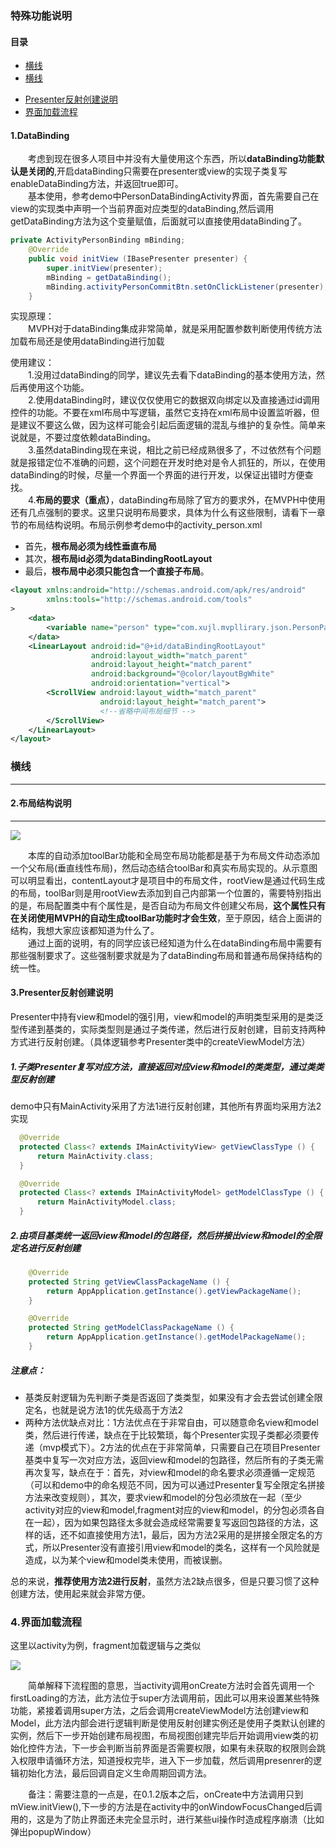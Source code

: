 ### 特殊功能说明
#### 目录
* [横线](#横线)
* [横线](#横线)
- [Presenter反射创建说明](#3.Presenter反射创建说明)
- [界面加载流程](#4.界面加载流程)

#### 1.DataBinding

&emsp;&emsp;考虑到现在很多人项目中并没有大量使用这个东西，所以**dataBinding功能默认是关闭的**,开启dataBinding只需要在presenter或view的实现子类复写enableDataBinding方法，并返回true即可。<br>
&emsp;&emsp;基本使用，参考demo中PersonDataBindingActivity界面，首先需要自己在view的实现类中声明一个当前界面对应类型的dataBinding,然后调用getDataBinding方法为这个变量赋值，后面就可以直接使用dataBinding了。

~~~java
private ActivityPersonBinding mBinding;
    @Override
    public void initView (IBasePresenter presenter) {
        super.initView(presenter);
        mBinding = getDataBinding();
        mBinding.activityPersonCommitBtn.setOnClickListener(presenter);
    }
~~~
实现原理：<br>
&emsp;&emsp;MVPH对于dataBinding集成非常简单，就是采用配置参数判断使用传统方法加载布局还是使用dataBinding进行加载

使用建议：<br>
&emsp;&emsp;1.没用过dataBinding的同学，建议先去看下dataBinding的基本使用方法，然后再使用这个功能。<br>
&emsp;&emsp;2.使用dataBinding时，建议仅仅使用它的数据双向绑定以及直接通过id调用控件的功能。不要在xml布局中写逻辑，虽然它支持在xml布局中设置监听器，但是建议不要这么做，因为这样可能会引起后面逻辑的混乱与维护的复杂性。简单来说就是，不要过度依赖dataBinding。<br>
&emsp;&emsp;3.虽然dataBinding现在来说，相比之前已经成熟很多了，不过依然有个问题就是报错定位不准确的问题，这个问题在开发时绝对是令人抓狂的，所以，在使用dataBinding的时候，尽量一个界面一个界面的进行开发，以保证出错时方便查找。<br>
&emsp;&emsp;4.**布局的要求（重点）**，dataBinding布局除了官方的要求外，在MVPH中使用还有几点强制的要求。这里只说明布局要求，具体为什么有这些限制，请看下一章节的布局结构说明。布局示例参考demo中的activity_person.xml
* 首先，**根布局必须为线性垂直布局**
* 其次，**根布局id必须为dataBindingRootLayout**
* 最后，**根布局中必须只能包含一个直接子布局**。


~~~xml
<layout xmlns:android="http://schemas.android.com/apk/res/android"
        xmlns:tools="http://schemas.android.com/tools"
>
    <data>
        <variable name="person" type="com.xujl.mvpllirary.json.PersonPayload"/>
    </data>
    <LinearLayout android:id="@+id/dataBindingRootLayout"
                  android:layout_width="match_parent"
                  android:layout_height="match_parent"
                  android:background="@color/layoutBgWhite"
                  android:orientation="vertical">
        <ScrollView android:layout_width="match_parent"
                    android:layout_height="match_parent">
                    <!--省略中间布局细节 -->
        </ScrollView>
    </LinearLayout>
</layout>
~~~

### 横线
-----------
#### 2.布局结构说明
---
![](https://raw.githubusercontent.com/AcgnCodeMonkey/MVPLibrary/master/file/布局结构示意图.png)

&emsp;&emsp;本库的自动添加toolBar功能和全局空布局功能都是基于为布局文件动态添加一个父布局(垂直线性布局)，然后动态结合toolBar和真实布局实现的。从示意图可以明显看出，contentLayout才是项目中的布局文件，rootView是通过代码生成的布局，toolBar则是用rootView去添加到自己内部第一个位置的，需要特别指出的是，布局配置类中有个属性是，是否自动为布局文件创建父布局，**这个属性只有在关闭使用MVPH的自动生成toolBar功能时才会生效**，至于原因，结合上面讲的结构，我想大家应该都知道为什么了。<br>
&emsp;&emsp;通过上面的说明，有的同学应该已经知道为什么在dataBinding布局中需要有那些强制要求了。这些强制要求就是为了dataBinding布局和普通布局保持结构的统一性。
#### 3.Presenter反射创建说明
Presenter中持有view和model的强引用，view和model的声明类型采用的是类泛型传递到基类的，实际类型则是通过子类传递，然后进行反射创建，目前支持两种方式进行反射创建。（具体逻辑参考Presenter类中的createViewModel方法）
##### 1.子类Presenter复写对应方法，直接返回对应view和model的类类型，通过类类型反射创建
demo中只有MainActivity采用了方法1进行反射创建，其他所有界面均采用方法2实现
~~~java
  @Override
  protected Class<? extends IMainActivityView> getViewClassType () {
      return MainActivity.class;
  }

  @Override
  protected Class<? extends IMainActivityModel> getModelClassType () {
      return MainActivityModel.class;
  }
~~~
##### 2.由项目基类统一返回view和model的包路径，然后拼接出view和model的全限定名进行反射创建
~~~java
    @Override
    protected String getViewClassPackageName () {
        return AppApplication.getInstance().getViewPackageName();
    }

    @Override
    protected String getModelClassPackageName () {
        return AppApplication.getInstance().getModelPackageName();
    }
~~~
##### 注意点：
* 基类反射逻辑为先判断子类是否返回了类类型，如果没有才会去尝试创建全限定名，也就是说方法1的优先级高于方法2
* 两种方法优缺点对比：1方法优点在于非常自由，可以随意命名view和model类，然后进行传递，缺点在于比较繁琐，每个Presenter实现子类都必须要传递（mvp模式下）。2方法的优点在于非常简单，只需要自己在项目Presenter基类中复写一次对应方法，返回view和model的包路径，然后所有的子类无需再次复写，缺点在于：首先，对view和model的命名要求必须遵循一定规范（可以和demo中的命名规范不同，因为可以通过Presenter复写全限定名拼接方法来改变规则），其次，要求view和model的分包必须放在一起（至少activity对应的view和model,fragment对应的view和model，的分包必须各自在一起），因为如果包路径太多就会造成经常需要复写返回包路径的方法，这样的话，还不如直接使用方法1，最后，因为方法2采用的是拼接全限定名的方式，所以Presenter没有直接引用view和model的类名，这样有一个风险就是造成，以为某个view和model类未使用，而被误删。

总的来说，**推荐使用方法2进行反射**，虽然方法2缺点很多，但是只要习惯了这种创建方法，使用起来就会非常方便。

### 4.界面加载流程
这里以activity为例，fragment加载逻辑与之类似

![](https://raw.githubusercontent.com/AcgnCodeMonkey/MVPLibrary/master/file/加载流程图.png)

&emsp;&emsp;简单解释下流程图的意思，当activity调用onCreate方法时会首先调用一个firstLoading的方法，此方法位于super方法调用前，因此可以用来设置某些特殊功能，紧接着调用super方法，之后会调用createViewModel方法创建view和Model，此方法内部会进行逻辑判断是使用反射创建实例还是使用子类默认创建的实例，然后下一步开始创建布局视图，布局视图创建完毕后开始调用view类的初始化控件方法，下一步会判断当前界面是否需要权限，如果有未获取的权限则会跳入权限申请循环方法，知道授权完毕，进入下一步加载，然后调用presenrer的逻辑初始化方法，最后回调自定义生命周期回调方法。

&emsp;&emsp;备注：需要注意的一点是，在0.1.2版本之后，onCreate中方法调用只到mView.initView(),下一步的方法是在activity中的onWindowFocusChanged后调用的，这是为了防止界面还未完全显示时，进行某些ui操作时造成程序崩溃（比如弹出popupWindow）
